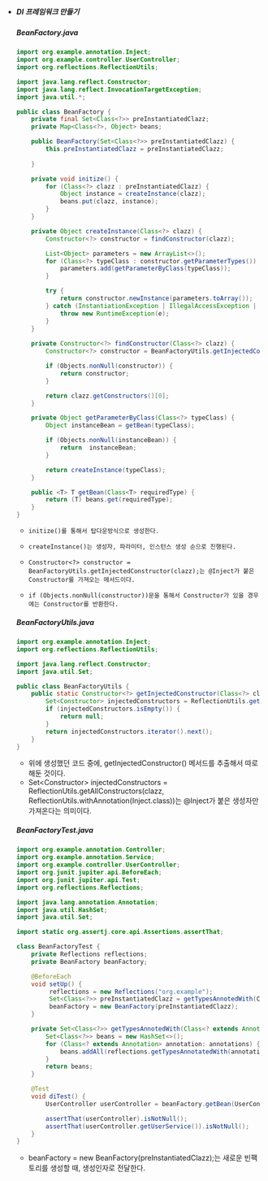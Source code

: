 - ##### DI 프레임워크 만들기

  ##### BeanFactory.java

  ```java
  import org.example.annotation.Inject;
  import org.example.controller.UserController;
  import org.reflections.ReflectionUtils;
  
  import java.lang.reflect.Constructor;
  import java.lang.reflect.InvocationTargetException;
  import java.util.*;
  
  public class BeanFactory {
      private final Set<Class<?>> preInstantiatedClazz;
      private Map<Class<?>, Object> beans;
  
      public BeanFactory(Set<Class<?>> preInstantiatedClazz) {
          this.preInstantiatedClazz = preInstantiatedClazz;
          
      }
  
      private void initize() {
          for (Class<?> clazz : preInstantiatedClazz) {
              Object instance = createInstance(clazz);
              beans.put(clazz, instance);
          }
      }
  
      private Object createInstance(Class<?> clazz) {
          Constructor<?> constructor = findConstructor(clazz);
  
          List<Object> parameters = new ArrayList<>();
          for (Class<?> typeClass : constructor.getParameterTypes()) {
              parameters.add(getParameterByClass(typeClass));
          }
  
          try {
              return constructor.newInstance(parameters.toArray());
          } catch (InstantiationException | IllegalAccessException | InvocationTargetException e) {
              throw new RuntimeException(e);
          }
      }
      
      private Constructor<?> findConstructor(Class<?> clazz) {
          Constructor<?> constructor = BeanFactoryUtils.getInjectedConstructor(clazz);
  
          if (Objects.nonNull(constructor)) {
              return constructor;
          }
  
          return clazz.getConstructors()[0];
      }
  
      private Object getParameterByClass(Class<?> typeClass) {
          Object instanceBean = getBean(typeClass);
  
          if (Objects.nonNull(instanceBean)) {
              return  instanceBean;
          }
  
          return createInstance(typeClass);
      }
  
      public <T> T getBean(Class<T> requiredType) {
          return (T) beans.get(requiredType);
      }
  }
  ```

  -     initize()를 통해서 탑다운방식으로 생성한다.
  -     createInstance()는 생성자, 파라미터, 인스턴스 생성 순으로 진행된다.
  -     Constructor<?> constructor = BeanFactoryUtils.getInjectedConstructor(clazz);는 @Inject가 붙은 Constructor를 가져오는 메서드이다.
  -     if (Objects.nonNull(constructor))문을 통해서 Constructor가 있을 경우에는 Constructor를 반환한다.

  ##### BeanFactoryUtils.java

  ```java
  import org.example.annotation.Inject;
  import org.reflections.ReflectionUtils;
  
  import java.lang.reflect.Constructor;
  import java.util.Set;
  
  public class BeanFactoryUtils {
      public static Constructor<?> getInjectedConstructor(Class<?> clazz) {
          Set<Constructor> injectedConstructors = ReflectionUtils.getAllConstructors(clazz, ReflectionUtils.withAnnotation(Inject.class));
          if (injectedConstructors.isEmpty()) {
              return null;
          }
          return injectedConstructors.iterator().next();
      }
  }
  ```

  - 위에 생성했던 코드 중에, getInjectedConstructor() 메서드를 추출해서 따로 해둔 것이다.
  - Set\<Constructor> injectedConstructors = ReflectionUtils.getAllConstructors(clazz, ReflectionUtils.withAnnotation(Inject.class))는 @Inject가 붙은 생성자만 가져온다는 의미이다.

  ##### BeanFactoryTest.java

  ```java
  import org.example.annotation.Controller;
  import org.example.annotation.Service;
  import org.example.controller.UserController;
  import org.junit.jupiter.api.BeforeEach;
  import org.junit.jupiter.api.Test;
  import org.reflections.Reflections;
  
  import java.lang.annotation.Annotation;
  import java.util.HashSet;
  import java.util.Set;
  
  import static org.assertj.core.api.Assertions.assertThat;
  
  class BeanFactoryTest {
      private Reflections reflections;
      private BeanFactory beanFactory;
  
      @BeforeEach
      void setUp() {
           reflections = new Reflections("org.example");
           Set<Class<?>> preInstantiatedClazz = getTypesAnnotedWith(Controller.class, Service.class);
           beanFactory = new BeanFactory(preInstantiatedClazz);
      }
  
      private Set<Class<?>> getTypesAnnotedWith(Class<? extends Annotation>... annotations) {
          Set<Class<?>> beans = new HashSet<>();
          for (Class<? extends Annotation> annotation: annotations) {
              beans.addAll(reflections.getTypesAnnotatedWith(annotation));
          }
          return beans;
      }
  
      @Test
      void diTest() {
          UserController userController = beanFactory.getBean(UserController.class);
  
          assertThat(userController).isNotNull();
          assertThat(userController.getUserService()).isNotNull();
      }
  }
  ```

  - beanFactory = new BeanFactory(preInstantiatedClazz);는 새로운 빈팩토리를 생성할 때, 생성인자로 전달한다.